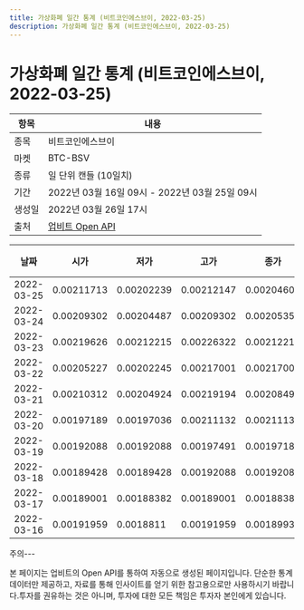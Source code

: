 ```yaml
---
title: 가상화폐 일간 통계 (비트코인에스브이, 2022-03-25)
description: 가상화폐 일간 통계 (비트코인에스브이, 2022-03-25)
---
```


가상화폐 일간 통계 (비트코인에스브이, 2022-03-25)
===

|항목|내용|
|--|--|
|종목|비트코인에스브이|
|마켓|BTC-BSV|
|종류|일 단위 캔들 (10일치)|
|기간|2022년 03월 16일 09시 - 2022년 03월 25일 09시|
|생성일|2022년 03월 26일 17시|
|출처|[업비트 Open API](https://docs.upbit.com)|


|날짜|시가|저가|고가|종가|비고|
|--|--|--|--|--|--|
|2022-03-25|0.00211713|0.00202239|0.00212147|0.00204607|    |
|2022-03-24|0.00209302|0.00204487|0.00209302|0.00205351|    |
|2022-03-23|0.00219626|0.00212215|0.00226322|0.00212215|    |
|2022-03-22|0.00205227|0.00202245|0.00217001|0.00217001|    |
|2022-03-21|0.00210312|0.00204924|0.00219194|0.00208491|    |
|2022-03-20|0.00197189|0.00197036|0.00211132|0.00211132|    |
|2022-03-19|0.00192088|0.00192088|0.00197491|0.00197189|    |
|2022-03-18|0.00189428|0.00189428|0.00192088|0.00192088|    |
|2022-03-17|0.00189001|0.00188382|0.00189001|0.00188382|    |
|2022-03-16|0.00191959|0.0018811|0.00191959|0.00189937|    |


주의---

본 페이지는 업비트의 Open API를 통하여 자동으로 생성된 페이지입니다. 단순한 통계 데이터만 제공하고, 자료를 통해 인사이트를 얻기 위한 참고용으로만 사용하시기 바랍니다.투자를 권유하는 것은 아니며, 투자에 대한 모든 책임은 투자자 본인에게 있습니다.